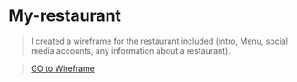 # My-restaurant

> I created a wireframe for the restaurant included
(intro, Menu, social media accounts, any information about a restaurant).

> [GO to Wireframe](wireframe/wireframe.md) 
 